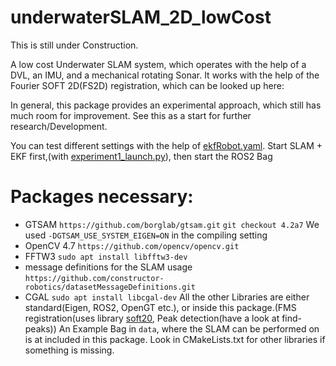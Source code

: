 # underwaterSLAM_2D_lowCost

This is still under Construction.

A low cost Underwater SLAM system, which operates with the help of a DVL, an IMU, and a mechanical rotating Sonar.
It works with the help of the Fourier SOFT 2D(FS2D) registration, which can be looked up here:

In general, this package provides an experimental approach, which still has much room for improvement.
See this as a start for further research/Development.

You can test different settings with the help of [ekfRobot.yaml](config%2FekfRobot.yaml).
Start SLAM + EKF first,(with [experiment1_launch.py](launch%2Fexperiment1_launch.py)), then start the ROS2 Bag



# Packages necessary:

* GTSAM `https://github.com/borglab/gtsam.git` `git checkout 4.2a7` We used `-DGTSAM_USE_SYSTEM_EIGEN=ON` in the compiling setting
* OpenCV 4.7 `https://github.com/opencv/opencv.git`
* FFTW3 `sudo apt install libfftw3-dev`
* message definitions for the SLAM usage `https://github.com/constructor-robotics/datasetMessageDefinitions.git`
* CGAL `sudo apt install libcgal-dev`
All the other Libraries are either standard(Eigen, ROS2, OpenGT etc.), or inside this package.(FMS registration(uses library [soft20](https://github.com/artivis/soft20.git), Peak
detection(have a look at find-peaks))
An Example Bag in `data`, where the SLAM can be performed on is at included in this package. Look in CMakeLists.txt for other
libraries if something is missing.




